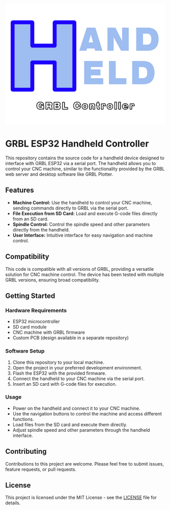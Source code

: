 ![Handheld Controller](./docs/HH.png)
# GRBL ESP32 Handheld Controller

This repository contains the source code for a handheld device designed to interface with GRBL ESP32 via a serial port. The handheld allows you to control your CNC machine, similar to the functionality provided by the GRBL web server and desktop software like GRBL Plotter. 

## Features

- **Machine Control:** Use the handheld to control your CNC machine, sending commands directly to GRBL via the serial port.
- **File Execution from SD Card:** Load and execute G-code files directly from an SD card.
- **Spindle Control:** Control the spindle speed and other parameters directly from the handheld.
- **User Interface:** Intuitive interface for easy navigation and machine control.

## Compatibility

This code is compatible with all versions of GRBL, providing a versatile solution for CNC machine control. The device has been tested with multiple GRBL versions, ensuring broad compatibility.

## Getting Started

### Hardware Requirements

- ESP32 microcontroller
- SD card module
- CNC machine with GRBL firmware
- Custom PCB (design available in a separate repository)

### Software Setup

1. Clone this repository to your local machine.
2. Open the project in your preferred development environment.
3. Flash the ESP32 with the provided firmware.
4. Connect the handheld to your CNC machine via the serial port.
5. Insert an SD card with G-code files for execution.

### Usage

- Power on the handheld and connect it to your CNC machine.
- Use the navigation buttons to control the machine and access different functions.
- Load files from the SD card and execute them directly.
- Adjust spindle speed and other parameters through the handheld interface.


## Contributing

Contributions to this project are welcome. Please feel free to submit issues, feature requests, or pull requests.

## License

This project is licensed under the MIT License - see the [LICENSE](#) file for details.
